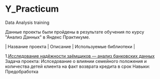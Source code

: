 # Y_Practicum
Data Analysis training



Данные  проекты  были пройдены  в результате обучения  по  курсу "Анализ Данных"  в Яндекс Практикуме.


| Название проекта        |         Описание       | Используемые библиотеки    |

1.[Исследование надёжности заёмщиков — анализ банковских данных](https://github.com/Utyugova/Y_Practicum/tree/main/Investigation_of_borrowers'_reliability)
Задача проекта: Ислседование о влиянии семейного положения и количества детей клиента на факт возврата кредита в срок
Навыки: Предобработка

